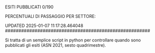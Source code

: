 ESITI PUBBLICATI 0/190 

PERCENTUALI DI PASSAGGIO PER SETTORE:

UPDATED 2025-01-07 11:17:28.464048
###################################################### 

Si tratta di un semplice script in python per controllare quando sono pubblicati gli esiti (ASN 2021, sesto quadrimestre).

